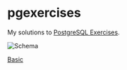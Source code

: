 # pgexercises
My solutions to [PostgreSQL Exercises](pgexercises.com).

![Schema](https://pgexercises.com/img/schema-horizontal.svg)

[Basic](/Basic/)
